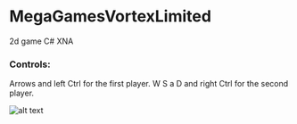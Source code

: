 # MegaGamesVortexLimited
2d game C# XNA
### Controls: 
Arrows and left Ctrl for the first player.
W S a D and right Ctrl for the second player.

![alt text](http://gamesontorrent.ru/uploads/posts/2015/8/megagamesvortexlimited-igra-dlya-pk_1.png)
